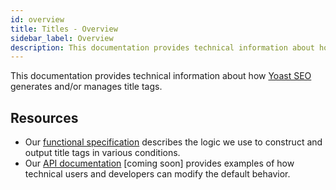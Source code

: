 ```yaml
---
id: overview
title: Titles - Overview
sidebar_label: Overview
description: This documentation provides technical information about how Yoast SEO generates and/or manages title tags.
---
```

This documentation provides technical information about how [Yoast SEO](https://yoast.com/wordpress/plugins/seo/) generates and/or manages title tags.

## Resources
* Our [functional specification](functional-specification.md) describes the logic we use to construct and output title tags in various conditions.
* Our [API documentation](api.md) [coming soon] provides examples of how technical users and developers can modify the default behavior.
